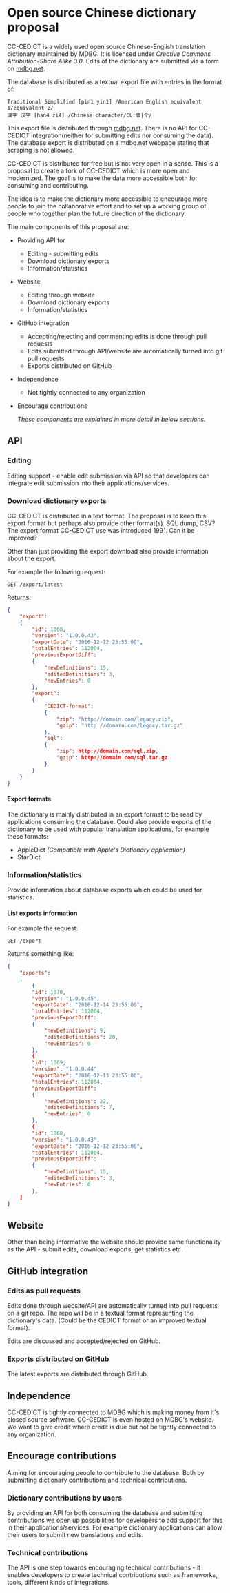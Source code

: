 # Open source Chinese dictionary proposal
CC-CEDICT is a widely used open source Chinese-English translation dictionary maintained by MDBG. It is licensed under *Creative Commons Attribution-Share Alike 3.0*. Edits of the dictionary are submitted via a form on [mdbg.net](https://cc-cedict.org/editor/editor.php). 

The database is distributed as a textual export file with entries in the format of:
```
Traditional Simplified [pin1 yin1] /American English equivalent 1/equivalent 2/
漢字 汉字 [han4 zi4] /Chinese character/CL:個|个/
```
This export file is distributed through [mdbg.net](https://www.mdbg.net/chindict/chindict.php?page=cedict). There is no API for CC-CEDICT integration(neither for submitting edits nor consuming the data). The database export is distributed on a mdbg.net webpage stating that scraping is not allowed.

CC-CEDICT is distributed for free but is not very open in a sense. This is a proposal to create a fork of CC-CEDICT which is more open and modernized. The goal is to make the data more accessible both for consuming and contributing.

The idea is to make the dictionary more accessible to encourage more people to join the collaborative effort and to set up a working group of people who together plan the future direction of the dictionary.

The main components of this proposal are:

* Providing API for
  * Editing - submitting edits
  * Download dictionary exports
  * Information/statistics
* Website
  * Editing through website
  * Download dictionary exports
  * Information/statistics
* GitHub integration
  * Accepting/rejecting and commenting edits is done through pull requests
  * Edits submitted through API/website are automatically turned into git pull requests
  * Exports distributed on GitHub
* Independence
  * Not tightly connected to any organization
* Encourage contributions

  *These components are explained in more detail in below sections.*

## API
### Editing
Editing support - enable edit submission via API so that developers can integrate edit submission into their applications/services.


### Download dictionary exports
CC-CEDICT is distributed in a text format. The proposal is to keep this export format but perhaps also provide other format(s). SQL dump, CSV? The export format CC-CEDICT use was introduced 1991. Can it be improved?

Other than just providing the export download also provide information about the export.

For example the following request:

```
GET /export/latest
```

Returns:

```json
{
	"export":
	{
		"id": 1068,
		"version": "1.0.0.43",
		"exportDate": "2016-12-12 23:55:00",
		"totalEntries": 112004,
		"previousExportDiff":
		{
			"newDefinitions": 15,
			"editedDefinitions": 3,
			"newEntries": 0
		},
		"export":
		{
			"CEDICT-format":
			{
				"zip": "http://domain.com/legacy.zip",
				"gzip": "http://domain.com/legacy.tar.gz"
			},
			"sql":
			{
				"zip": http://domain.com/sql.zip,
				"gzip": http://domain.com/sql.tar.gz
			}
		}
	}
}
```

#### Export formats
The dictionary is mainly distributed in an export format to be read by applications consuming the database. Could also provide exports of the dictionary to be used with popular translation applications, for example these formats:

 * AppleDict *(Compatible with Apple's Dictionary application)*
 * StarDict

### Information/statistics
Provide information about database exports which could be used for statistics.

#### List exports information
For example the request:

```http
GET /export
```

Returns something like:

```json
{
	"exports":
	[
		{
		"id": 1070,
		"version": "1.0.0.45",
		"exportDate": "2016-12-14 23:55:00",
		"totalEntries": 112004,
		"previousExportDiff":
		{
			"newDefinitions": 9,
			"editedDefinitions": 20,
			"newEntries": 0
		},
		{
		"id": 1069,
		"version": "1.0.0.44",
		"exportDate": "2016-12-13 23:55:00",
		"totalEntries": 112004,
		"previousExportDiff":
		{
			"newDefinitions": 22,
			"editedDefinitions": 7,
			"newEntries": 0
		},
		{
		"id": 1068,
		"version": "1.0.0.43",
		"exportDate": "2016-12-12 23:55:00",
		"totalEntries": 112004,
		"previousExportDiff":
		{
			"newDefinitions": 15,
			"editedDefinitions": 3,
			"newEntries": 0
		},
	]
}
```

## Website
Other than being informative the website should provide same functionality as the API - submit edits, download exports, get statistics etc.

## GitHub integration
### Edits as pull requests
Edits done through website/API are automatically turned into pull requests on a git repo. The repo will be in a textual format representing the dictionary's data. (Could be the CEDICT format or an improved textual format).

Edits are discussed and accepted/rejected on GitHub.

### Exports distributed on GitHub
The latest exports are distributed through GitHub.


## Independence
CC-CEDICT is tightly connected to MDBG which is making money from it's closed source software. CC-CEDICT is even hosted on MDBG's website. We want to give credit where credit is due but not be tightly connected to any organization.

## Encourage contributions
Aiming for encouraging people to contribute to the database. Both by submitting dictionary contributions and technical contributions.

### Dictionary contributions by users
By providing an API for both consuming the database and submitting contributions we open up possibilities for developers to add support for this in their applications/services. For example dictionary applications can allow their users to submit new translations and edits.

### Technical contributions
The API is one step towards encouraging technical contributions - it enables developers to create technical contributions such as frameworks, tools, different kinds of integrations.
